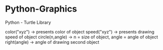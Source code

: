 # Python-Graphics
Python - Turtle Library

color("xyz") -> presents color of object
speed("xyz") -> presents drawing speed of object
circle(n,angle) -> n = size of object, angle = angle of object
right(angle)  -> angle of drawing second object 
